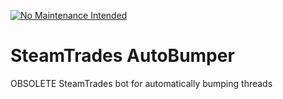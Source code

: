 [![No Maintenance Intended](http://unmaintained.tech/badge.svg)](http://unmaintained.tech/)

# SteamTrades AutoBumper
OBSOLETE SteamTrades bot for automatically bumping threads
